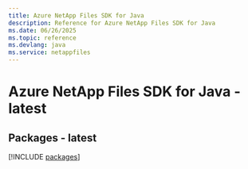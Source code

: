 ```yaml
---
title: Azure NetApp Files SDK for Java
description: Reference for Azure NetApp Files SDK for Java
ms.date: 06/26/2025
ms.topic: reference
ms.devlang: java
ms.service: netappfiles
---
```

# Azure NetApp Files SDK for Java - latest
## Packages - latest
[!INCLUDE [packages](netapp-files-index.md)]